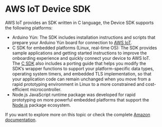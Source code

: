 # AWS IoT Device SDK

AWS IoT provides an SDK written in C language, the Device SDK supports the following platforms:

* Arduino Yún: The SDK includes installation instructions and scripts that prepare your Arduino Yún board for connection to [AWS IoT](https://github.com/aws/aws-iot-device-sdk-arduino-yun/).
* C SDK for embedded platforms \(Linux, real-time OS\): The SDK provides sample applications and getting started instructions to improve the onboarding experience and quickly connect your device to AWS IoT. The [C SDK](https://github.com/aws/aws-iot-device-sdk-embedded-C/) also includes a porting guide that helps you modify the SDK’s wrapper functions to support your platform-specific data types, operating system timers, and embedded TLS implementation, so that your application code can remain unchanged when you move from a rapid prototyping environment in Linux to a more constrained and cost-efficient microcontroller.
* Node.js JavaScript runtime package was developed for rapid prototyping on more powerful embedded platforms that support the [Node.js](https://github.com/aws/aws-iot-device-sdk-js/) package ecosystem.

If you want to explore more on this topic or check the complete [Amazon documentation](http://docs.aws.amazon.com/iot/latest/developerguide/iot-device-sdk.html).

